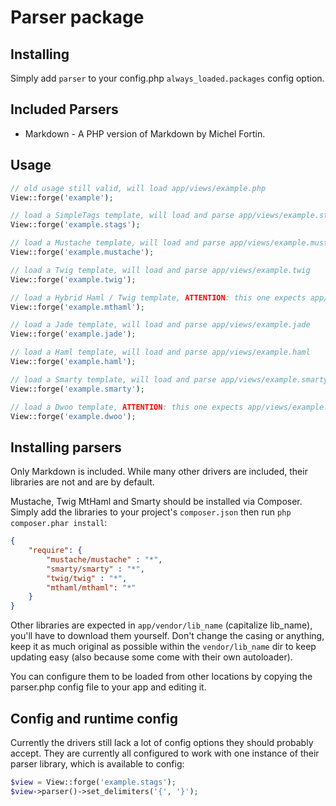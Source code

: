 # Parser package

## Installing

Simply add `parser` to your config.php `always_loaded.packages` config option.

## Included Parsers

* Markdown - A PHP version of Markdown by Michel Fortin.

## Usage

```php
// old usage still valid, will load app/views/example.php
View::forge('example');

// load a SimpleTags template, will load and parse app/views/example.stags
View::forge('example.stags');

// load a Mustache template, will load and parse app/views/example.mustache
View::forge('example.mustache');

// load a Twig template, will load and parse app/views/example.twig
View::forge('example.twig');

// load a Hybrid Haml / Twig template, ATTENTION: this one expects app/views/example.twig
View::forge('example.mthaml');

// load a Jade template, will load and parse app/views/example.jade
View::forge('example.jade');

// load a Haml template, will load and parse app/views/example.haml
View::forge('example.haml');

// load a Smarty template, will load and parse app/views/example.smarty
View::forge('example.smarty');

// load a Dwoo template, ATTENTION: this one expects app/views/example.tpl
View::forge('example.dwoo');
```

## Installing parsers

Only Markdown is included. While many other drivers are included, their libraries are not and are by default.

Mustache, Twig MtHaml and Smarty should be installed via Composer. Simply add the libraries to your project's `composer.json` then run `php composer.phar install`:

```json
{
    "require": {
        "mustache/mustache" : "*",
        "smarty/smarty" : "*",
        "twig/twig" : "*",
        "mthaml/mthaml": "*"
    }
}
```

Other libraries are expected in `app/vendor/lib_name` (capitalize lib_name), you'll have to download them yourself. Don't change the casing or anything, keep it as much original as possible within the `vendor/lib_name` dir to keep updating easy (also because some come with their own autoloader).

You can configure them to be loaded from other locations by copying the parser.php config file to your app and editing it.

## Config and runtime config

Currently the drivers still lack a lot of config options they should probably accept. They are currently all configured to work with one instance of their parser library, which is available to config:

```php
$view = View::forge('example.stags');
$view->parser()->set_delimiters('{', '}');
```
